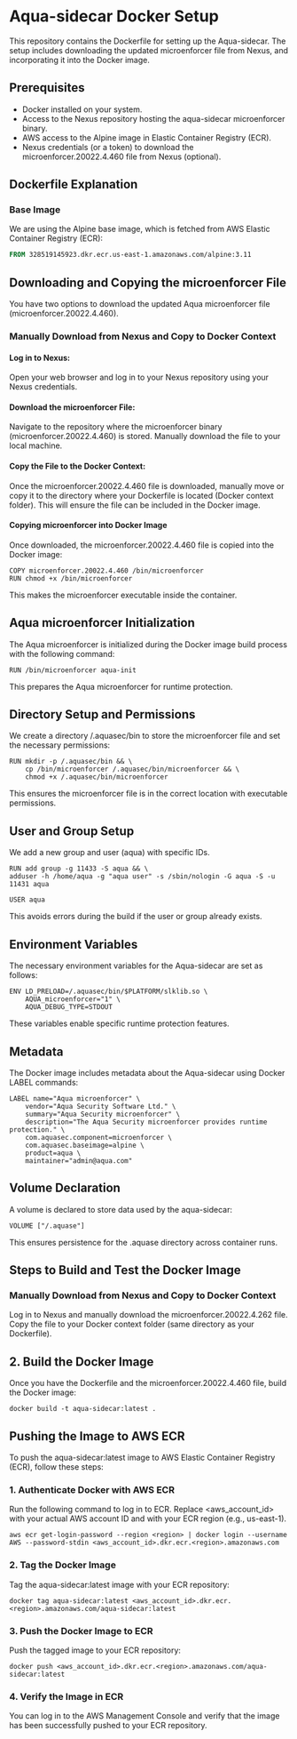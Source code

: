 # Aqua-sidecar Docker Setup

This repository contains the Dockerfile for setting up the Aqua-sidecar. The setup includes downloading the updated microenforcer file from Nexus, and incorporating it into the Docker image.

## Prerequisites

- Docker installed on your system.
- Access to the Nexus repository hosting the aqua-sidecar microenforcer binary.
- AWS access to the Alpine image in Elastic Container Registry (ECR).
- Nexus credentials (or a token) to download the microenforcer.20022.4.460 file from Nexus (optional).

## Dockerfile Explanation

### Base Image

We are using the Alpine base image, which is fetched from AWS Elastic Container Registry (ECR):

```dockerfile
FROM 328519145923.dkr.ecr.us-east-1.amazonaws.com/alpine:3.11
```

## Downloading and Copying the microenforcer File
You have two options to download the updated Aqua microenforcer file (microenforcer.20022.4.460).

### Manually Download from Nexus and Copy to Docker Context

#### Log in to Nexus: 
Open your web browser and log in to your Nexus repository using your Nexus credentials.

#### Download the microenforcer File: 
Navigate to the repository where the microenforcer binary (microenforcer.20022.4.460) is stored. Manually download the file to your local machine.

#### Copy the File to the Docker Context: 
Once the microenforcer.20022.4.460 file is downloaded, manually move or copy it to the directory where your Dockerfile is located (Docker context folder). This will ensure the file can be included in the Docker image.

#### Copying microenforcer into Docker Image
Once downloaded, the microenforcer.20022.4.460 file is copied into the Docker image:
```
COPY microenforcer.20022.4.460 /bin/microenforcer
RUN chmod +x /bin/microenforcer
```
This makes the microenforcer executable inside the container.

## Aqua microenforcer Initialization
The Aqua microenforcer is initialized during the Docker image build process with the following command:

```
RUN /bin/microenforcer aqua-init
```
This prepares the Aqua microenforcer for runtime protection.

## Directory Setup and Permissions
We create a directory /.aquasec/bin to store the microenforcer file and set the necessary permissions:

```
RUN mkdir -p /.aquasec/bin && \
    cp /bin/microenforcer /.aquasec/bin/microenforcer && \
    chmod +x /.aquasec/bin/microenforcer
```
This ensures the microenforcer file is in the correct location with executable permissions.

## User and Group Setup
We add a new group and user (aqua) with specific IDs.

```
RUN add group -g 11433 -S aqua && \
adduser -h /home/aqua -g "aqua user" -s /sbin/nologin -G aqua -S -u 11431 aqua

USER aqua
```
This avoids errors during the build if the user or group already exists.

## Environment Variables
The necessary environment variables for the Aqua-sidecar are set as follows:

```
ENV LD_PRELOAD=/.aquasec/bin/$PLATFORM/slklib.so \
    AQUA_microenforcer="1" \
    AQUA_DEBUG_TYPE=STDOUT
```
These variables enable specific runtime protection features.

## Metadata
The Docker image includes metadata about the Aqua-sidecar using Docker LABEL commands:

```
LABEL name="Aqua microenforcer" \
    vendor="Aqua Security Software Ltd." \
    summary="Aqua Security microenforcer" \
    description="The Aqua Security microenforcer provides runtime protection." \
    com.aquasec.component=microenforcer \
    com.aquasec.baseimage=alpine \
    product=aqua \
    maintainer="admin@aqua.com"
```

## Volume Declaration
A volume is declared to store data used by the aqua-sidecar:

```
VOLUME ["/.aquase"]
```
This ensures persistence for the .aquase directory across container runs.

## Steps to Build and Test the Docker Image

### Manually Download from Nexus and Copy to Docker Context

Log in to Nexus and manually download the microenforcer.20022.4.262 file.
Copy the file to your Docker context folder (same directory as your Dockerfile).

## 2. Build the Docker Image
Once you have the Dockerfile and the microenforcer.20022.4.460 file, build the Docker image:

```
docker build -t aqua-sidecar:latest .
```

## Pushing the Image to AWS ECR

To push the aqua-sidecar:latest image to AWS Elastic Container Registry (ECR), follow these steps:

### 1. Authenticate Docker with AWS ECR
Run the following command to log in to ECR. Replace <aws_account_id> with your actual AWS account ID and <region> with your ECR region (e.g., us-east-1).

```
aws ecr get-login-password --region <region> | docker login --username AWS --password-stdin <aws_account_id>.dkr.ecr.<region>.amazonaws.com
```

### 2. Tag the Docker Image
Tag the aqua-sidecar:latest image with your ECR repository:

```
docker tag aqua-sidecar:latest <aws_account_id>.dkr.ecr.<region>.amazonaws.com/aqua-sidecar:latest
```

### 3. Push the Docker Image to ECR
Push the tagged image to your ECR repository:

```
docker push <aws_account_id>.dkr.ecr.<region>.amazonaws.com/aqua-sidecar:latest
```

### 4. Verify the Image in ECR
You can log in to the AWS Management Console and verify that the image has been successfully pushed to your ECR repository.

